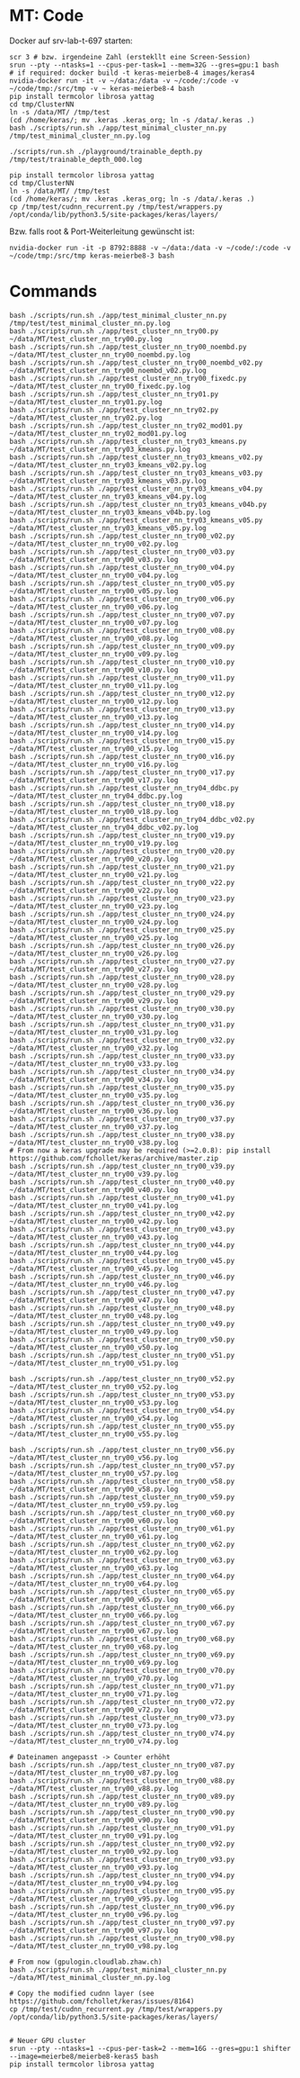 # MT: Code

Docker auf srv-lab-t-697 starten:
    
    scr 3 # bzw. irgendeine Zahl (erstekllt eine Screen-Session)
    srun --pty --ntasks=1 --cpus-per-task=1 --mem=32G --gres=gpu:1 bash
    # if required: docker build -t keras-meierbe8-4 images/keras4
    nvidia-docker run -it -v ~/data:/data -v ~/code/:/code -v ~/code/tmp:/src/tmp -v ~ keras-meierbe8-4 bash
    pip install termcolor librosa yattag
    cd tmp/ClusterNN
    ln -s /data/MT/ /tmp/test
    (cd /home/keras/; mv .keras .keras_org; ln -s /data/.keras .)
    bash ./scripts/run.sh ./app/test_minimal_cluster_nn.py /tmp/test_minimal_cluster_nn.py.log

    ./scripts/run.sh ./playground/trainable_depth.py /tmp/test/trainable_depth_000.log

    pip install termcolor librosa yattag
    cd tmp/ClusterNN
    ln -s /data/MT/ /tmp/test
    (cd /home/keras/; mv .keras .keras_org; ln -s /data/.keras .)
	cp /tmp/test/cudnn_recurrent.py /tmp/test/wrappers.py /opt/conda/lib/python3.5/site-packages/keras/layers/


Bzw. falls root & Port-Weiterleitung gewünscht ist:

    nvidia-docker run -it -p 8792:8888 -v ~/data:/data -v ~/code/:/code -v ~/code/tmp:/src/tmp keras-meierbe8-3 bash
    
# Commands
	
	bash ./scripts/run.sh ./app/test_minimal_cluster_nn.py /tmp/test/test_minimal_cluster_nn.py.log
	bash ./scripts/run.sh ./app/test_cluster_nn_try00.py ~/data/MT/test_cluster_nn_try00.py.log
	bash ./scripts/run.sh ./app/test_cluster_nn_try00_noembd.py ~/data/MT/test_cluster_nn_try00_noembd.py.log
	bash ./scripts/run.sh ./app/test_cluster_nn_try00_noembd_v02.py ~/data/MT/test_cluster_nn_try00_noembd_v02.py.log
	bash ./scripts/run.sh ./app/test_cluster_nn_try00_fixedc.py ~/data/MT/test_cluster_nn_try00_fixedc.py.log
	bash ./scripts/run.sh ./app/test_cluster_nn_try01.py ~/data/MT/test_cluster_nn_try01.py.log
	bash ./scripts/run.sh ./app/test_cluster_nn_try02.py ~/data/MT/test_cluster_nn_try02.py.log
	bash ./scripts/run.sh ./app/test_cluster_nn_try02_mod01.py ~/data/MT/test_cluster_nn_try02_mod01.py.log
	bash ./scripts/run.sh ./app/test_cluster_nn_try03_kmeans.py ~/data/MT/test_cluster_nn_try03_kmeans.py.log
	bash ./scripts/run.sh ./app/test_cluster_nn_try03_kmeans_v02.py ~/data/MT/test_cluster_nn_try03_kmeans_v02.py.log
	bash ./scripts/run.sh ./app/test_cluster_nn_try03_kmeans_v03.py ~/data/MT/test_cluster_nn_try03_kmeans_v03.py.log
	bash ./scripts/run.sh ./app/test_cluster_nn_try03_kmeans_v04.py ~/data/MT/test_cluster_nn_try03_kmeans_v04.py.log
	bash ./scripts/run.sh ./app/test_cluster_nn_try03_kmeans_v04b.py ~/data/MT/test_cluster_nn_try03_kmeans_v04b.py.log
	bash ./scripts/run.sh ./app/test_cluster_nn_try03_kmeans_v05.py ~/data/MT/test_cluster_nn_try03_kmeans_v05.py.log
	bash ./scripts/run.sh ./app/test_cluster_nn_try00_v02.py ~/data/MT/test_cluster_nn_try00_v02.py.log
	bash ./scripts/run.sh ./app/test_cluster_nn_try00_v03.py ~/data/MT/test_cluster_nn_try00_v03.py.log
	bash ./scripts/run.sh ./app/test_cluster_nn_try00_v04.py ~/data/MT/test_cluster_nn_try00_v04.py.log
	bash ./scripts/run.sh ./app/test_cluster_nn_try00_v05.py ~/data/MT/test_cluster_nn_try00_v05.py.log
	bash ./scripts/run.sh ./app/test_cluster_nn_try00_v06.py ~/data/MT/test_cluster_nn_try00_v06.py.log
	bash ./scripts/run.sh ./app/test_cluster_nn_try00_v07.py ~/data/MT/test_cluster_nn_try00_v07.py.log
	bash ./scripts/run.sh ./app/test_cluster_nn_try00_v08.py ~/data/MT/test_cluster_nn_try00_v08.py.log
	bash ./scripts/run.sh ./app/test_cluster_nn_try00_v09.py ~/data/MT/test_cluster_nn_try00_v09.py.log
	bash ./scripts/run.sh ./app/test_cluster_nn_try00_v10.py ~/data/MT/test_cluster_nn_try00_v10.py.log
	bash ./scripts/run.sh ./app/test_cluster_nn_try00_v11.py ~/data/MT/test_cluster_nn_try00_v11.py.log
	bash ./scripts/run.sh ./app/test_cluster_nn_try00_v12.py ~/data/MT/test_cluster_nn_try00_v12.py.log
	bash ./scripts/run.sh ./app/test_cluster_nn_try00_v13.py ~/data/MT/test_cluster_nn_try00_v13.py.log
	bash ./scripts/run.sh ./app/test_cluster_nn_try00_v14.py ~/data/MT/test_cluster_nn_try00_v14.py.log
	bash ./scripts/run.sh ./app/test_cluster_nn_try00_v15.py ~/data/MT/test_cluster_nn_try00_v15.py.log
	bash ./scripts/run.sh ./app/test_cluster_nn_try00_v16.py ~/data/MT/test_cluster_nn_try00_v16.py.log
	bash ./scripts/run.sh ./app/test_cluster_nn_try00_v17.py ~/data/MT/test_cluster_nn_try00_v17.py.log
	bash ./scripts/run.sh ./app/test_cluster_nn_try04_ddbc.py ~/data/MT/test_cluster_nn_try04_ddbc.py.log
	bash ./scripts/run.sh ./app/test_cluster_nn_try00_v18.py ~/data/MT/test_cluster_nn_try00_v18.py.log
	bash ./scripts/run.sh ./app/test_cluster_nn_try04_ddbc_v02.py ~/data/MT/test_cluster_nn_try04_ddbc_v02.py.log
	bash ./scripts/run.sh ./app/test_cluster_nn_try00_v19.py ~/data/MT/test_cluster_nn_try00_v19.py.log
	bash ./scripts/run.sh ./app/test_cluster_nn_try00_v20.py ~/data/MT/test_cluster_nn_try00_v20.py.log
	bash ./scripts/run.sh ./app/test_cluster_nn_try00_v21.py ~/data/MT/test_cluster_nn_try00_v21.py.log
	bash ./scripts/run.sh ./app/test_cluster_nn_try00_v22.py ~/data/MT/test_cluster_nn_try00_v22.py.log
	bash ./scripts/run.sh ./app/test_cluster_nn_try00_v23.py ~/data/MT/test_cluster_nn_try00_v23.py.log
	bash ./scripts/run.sh ./app/test_cluster_nn_try00_v24.py ~/data/MT/test_cluster_nn_try00_v24.py.log
	bash ./scripts/run.sh ./app/test_cluster_nn_try00_v25.py ~/data/MT/test_cluster_nn_try00_v25.py.log
	bash ./scripts/run.sh ./app/test_cluster_nn_try00_v26.py ~/data/MT/test_cluster_nn_try00_v26.py.log
	bash ./scripts/run.sh ./app/test_cluster_nn_try00_v27.py ~/data/MT/test_cluster_nn_try00_v27.py.log
	bash ./scripts/run.sh ./app/test_cluster_nn_try00_v28.py ~/data/MT/test_cluster_nn_try00_v28.py.log
	bash ./scripts/run.sh ./app/test_cluster_nn_try00_v29.py ~/data/MT/test_cluster_nn_try00_v29.py.log
	bash ./scripts/run.sh ./app/test_cluster_nn_try00_v30.py ~/data/MT/test_cluster_nn_try00_v30.py.log
	bash ./scripts/run.sh ./app/test_cluster_nn_try00_v31.py ~/data/MT/test_cluster_nn_try00_v31.py.log
	bash ./scripts/run.sh ./app/test_cluster_nn_try00_v32.py ~/data/MT/test_cluster_nn_try00_v32.py.log
	bash ./scripts/run.sh ./app/test_cluster_nn_try00_v33.py ~/data/MT/test_cluster_nn_try00_v33.py.log
	bash ./scripts/run.sh ./app/test_cluster_nn_try00_v34.py ~/data/MT/test_cluster_nn_try00_v34.py.log
	bash ./scripts/run.sh ./app/test_cluster_nn_try00_v35.py ~/data/MT/test_cluster_nn_try00_v35.py.log
	bash ./scripts/run.sh ./app/test_cluster_nn_try00_v36.py ~/data/MT/test_cluster_nn_try00_v36.py.log
	bash ./scripts/run.sh ./app/test_cluster_nn_try00_v37.py ~/data/MT/test_cluster_nn_try00_v37.py.log
	bash ./scripts/run.sh ./app/test_cluster_nn_try00_v38.py ~/data/MT/test_cluster_nn_try00_v38.py.log
	# From now a keras upgrade may be required (>=2.0.8): pip install https://github.com/fchollet/keras/archive/master.zip
	bash ./scripts/run.sh ./app/test_cluster_nn_try00_v39.py ~/data/MT/test_cluster_nn_try00_v39.py.log
	bash ./scripts/run.sh ./app/test_cluster_nn_try00_v40.py ~/data/MT/test_cluster_nn_try00_v40.py.log
	bash ./scripts/run.sh ./app/test_cluster_nn_try00_v41.py ~/data/MT/test_cluster_nn_try00_v41.py.log
	bash ./scripts/run.sh ./app/test_cluster_nn_try00_v42.py ~/data/MT/test_cluster_nn_try00_v42.py.log
	bash ./scripts/run.sh ./app/test_cluster_nn_try00_v43.py ~/data/MT/test_cluster_nn_try00_v43.py.log
	bash ./scripts/run.sh ./app/test_cluster_nn_try00_v44.py ~/data/MT/test_cluster_nn_try00_v44.py.log
	bash ./scripts/run.sh ./app/test_cluster_nn_try00_v45.py ~/data/MT/test_cluster_nn_try00_v45.py.log
	bash ./scripts/run.sh ./app/test_cluster_nn_try00_v46.py ~/data/MT/test_cluster_nn_try00_v46.py.log
	bash ./scripts/run.sh ./app/test_cluster_nn_try00_v47.py ~/data/MT/test_cluster_nn_try00_v47.py.log
	bash ./scripts/run.sh ./app/test_cluster_nn_try00_v48.py ~/data/MT/test_cluster_nn_try00_v48.py.log
	bash ./scripts/run.sh ./app/test_cluster_nn_try00_v49.py ~/data/MT/test_cluster_nn_try00_v49.py.log
	bash ./scripts/run.sh ./app/test_cluster_nn_try00_v50.py ~/data/MT/test_cluster_nn_try00_v50.py.log
	bash ./scripts/run.sh ./app/test_cluster_nn_try00_v51.py ~/data/MT/test_cluster_nn_try00_v51.py.log

	bash ./scripts/run.sh ./app/test_cluster_nn_try00_v52.py ~/data/MT/test_cluster_nn_try00_v52.py.log
	bash ./scripts/run.sh ./app/test_cluster_nn_try00_v53.py ~/data/MT/test_cluster_nn_try00_v53.py.log
	bash ./scripts/run.sh ./app/test_cluster_nn_try00_v54.py ~/data/MT/test_cluster_nn_try00_v54.py.log
	bash ./scripts/run.sh ./app/test_cluster_nn_try00_v55.py ~/data/MT/test_cluster_nn_try00_v55.py.log

	bash ./scripts/run.sh ./app/test_cluster_nn_try00_v56.py ~/data/MT/test_cluster_nn_try00_v56.py.log
	bash ./scripts/run.sh ./app/test_cluster_nn_try00_v57.py ~/data/MT/test_cluster_nn_try00_v57.py.log
	bash ./scripts/run.sh ./app/test_cluster_nn_try00_v58.py ~/data/MT/test_cluster_nn_try00_v58.py.log
	bash ./scripts/run.sh ./app/test_cluster_nn_try00_v59.py ~/data/MT/test_cluster_nn_try00_v59.py.log
	bash ./scripts/run.sh ./app/test_cluster_nn_try00_v60.py ~/data/MT/test_cluster_nn_try00_v60.py.log
	bash ./scripts/run.sh ./app/test_cluster_nn_try00_v61.py ~/data/MT/test_cluster_nn_try00_v61.py.log
	bash ./scripts/run.sh ./app/test_cluster_nn_try00_v62.py ~/data/MT/test_cluster_nn_try00_v62.py.log
	bash ./scripts/run.sh ./app/test_cluster_nn_try00_v63.py ~/data/MT/test_cluster_nn_try00_v63.py.log
	bash ./scripts/run.sh ./app/test_cluster_nn_try00_v64.py ~/data/MT/test_cluster_nn_try00_v64.py.log
	bash ./scripts/run.sh ./app/test_cluster_nn_try00_v65.py ~/data/MT/test_cluster_nn_try00_v65.py.log
	bash ./scripts/run.sh ./app/test_cluster_nn_try00_v66.py ~/data/MT/test_cluster_nn_try00_v66.py.log
	bash ./scripts/run.sh ./app/test_cluster_nn_try00_v67.py ~/data/MT/test_cluster_nn_try00_v67.py.log
	bash ./scripts/run.sh ./app/test_cluster_nn_try00_v68.py ~/data/MT/test_cluster_nn_try00_v68.py.log
	bash ./scripts/run.sh ./app/test_cluster_nn_try00_v69.py ~/data/MT/test_cluster_nn_try00_v69.py.log
	bash ./scripts/run.sh ./app/test_cluster_nn_try00_v70.py ~/data/MT/test_cluster_nn_try00_v70.py.log
	bash ./scripts/run.sh ./app/test_cluster_nn_try00_v71.py ~/data/MT/test_cluster_nn_try00_v71.py.log
	bash ./scripts/run.sh ./app/test_cluster_nn_try00_v72.py ~/data/MT/test_cluster_nn_try00_v72.py.log
	bash ./scripts/run.sh ./app/test_cluster_nn_try00_v73.py ~/data/MT/test_cluster_nn_try00_v73.py.log
	bash ./scripts/run.sh ./app/test_cluster_nn_try00_v74.py ~/data/MT/test_cluster_nn_try00_v74.py.log

	# Dateinamen angepasst -> Counter erhöht
	bash ./scripts/run.sh ./app/test_cluster_nn_try00_v87.py ~/data/MT/test_cluster_nn_try00_v87.py.log
	bash ./scripts/run.sh ./app/test_cluster_nn_try00_v88.py ~/data/MT/test_cluster_nn_try00_v88.py.log
	bash ./scripts/run.sh ./app/test_cluster_nn_try00_v89.py ~/data/MT/test_cluster_nn_try00_v89.py.log
	bash ./scripts/run.sh ./app/test_cluster_nn_try00_v90.py ~/data/MT/test_cluster_nn_try00_v90.py.log
	bash ./scripts/run.sh ./app/test_cluster_nn_try00_v91.py ~/data/MT/test_cluster_nn_try00_v91.py.log
	bash ./scripts/run.sh ./app/test_cluster_nn_try00_v92.py ~/data/MT/test_cluster_nn_try00_v92.py.log
	bash ./scripts/run.sh ./app/test_cluster_nn_try00_v93.py ~/data/MT/test_cluster_nn_try00_v93.py.log
	bash ./scripts/run.sh ./app/test_cluster_nn_try00_v94.py ~/data/MT/test_cluster_nn_try00_v94.py.log
	bash ./scripts/run.sh ./app/test_cluster_nn_try00_v95.py ~/data/MT/test_cluster_nn_try00_v95.py.log
	bash ./scripts/run.sh ./app/test_cluster_nn_try00_v96.py ~/data/MT/test_cluster_nn_try00_v96.py.log
	bash ./scripts/run.sh ./app/test_cluster_nn_try00_v97.py ~/data/MT/test_cluster_nn_try00_v97.py.log
	bash ./scripts/run.sh ./app/test_cluster_nn_try00_v98.py ~/data/MT/test_cluster_nn_try00_v98.py.log

	# From now (gpulogin.cloudlab.zhaw.ch)
	bash ./scripts/run.sh ./app/test_minimal_cluster_nn.py ~/data/MT/test_minimal_cluster_nn.py.log

    # Copy the modified cudnn layer (see https://github.com/fchollet/keras/issues/8164)
	cp /tmp/test/cudnn_recurrent.py /tmp/test/wrappers.py /opt/conda/lib/python3.5/site-packages/keras/layers/


    # Neuer GPU cluster
    srun --pty --ntasks=1 --cpus-per-task=2 --mem=16G --gres=gpu:1 shifter --image=meierbe8/meierbe8-keras5 bash
    pip install termcolor librosa yattag

